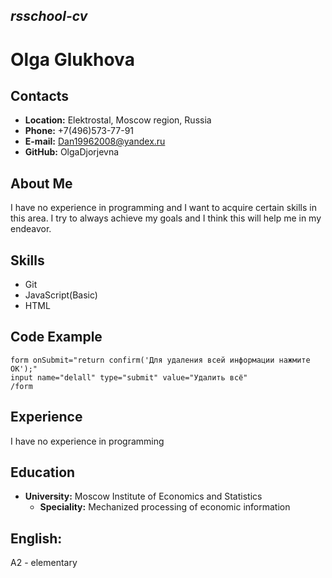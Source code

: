 ## ***rsschool-cv***
# **Olga Glukhova**
## **Contacts**
- **Location:** Elektrostal, Moscow region, Russia
- **Phone:** +7(496)573-77-91
- **E-mail:** Dan19962008@yandex.ru
- **GitHub:** OlgaDjorjevna
## **About Me**
I have no experience in programming and I want to acquire certain skills in this area. I try to always achieve my goals and I think this will help me in my endeavor.
## **Skills**
- Git
- JavaScript(Basic)
- HTML
## **Code Example**
```
form onSubmit="return confirm('Для удаления всей информации нажмите OK');"
input name="delall" type="submit" value="Удалить всё"
/form
```
## **Experience**
I have no experience in programming
## **Education**
- **University:** Moscow Institute of Economics and Statistics
  - **Speciality:** Mechanized processing of economic information
## **English:**
A2 - elementary

